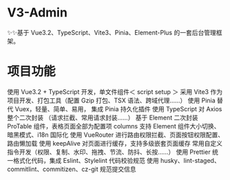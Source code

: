 # V3-Admin
✨✨基于 Vue3.2、TypeScript、Vite3、Pinia、Element-Plus 的一套后台管理框架。


# 项目功能
使用 Vue3.2 + TypeScript 开发，单文件组件＜ script setup ＞
采用 Vite3 作为项目开发、打包工具（配置 Gzip 打包、TSX 语法、跨域代理……）
使用 Pinia 替代 Vuex，轻量、简单、易用， 集成 Pinia 持久化插件
使用 TypeScript 对 Axios 整个二次封装 （请求拦截、常用请求封装……）
基于 Element 二次封装 ProTable 组件，表格页面全部为配置项 columns
支持 Element 组件大小切换、暗黑模式、i18n 国际化
使用 VueRouter 进行路由权限拦截、页面按钮权限配置、路由懒加载
使用 keepAlive 对页面进行缓存，支持多级嵌套页面缓存
常用自定义指令开发（权限、复制、水印、拖拽、节流、防抖、长按……）
使用 Prettier 统一格式化代码，集成 Eslint、Stylelint 代码校验规范
使用 husky、lint-staged、commitlint、commitizen、cz-git 规范提交信息
